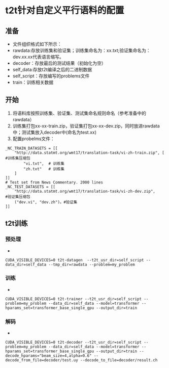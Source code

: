 # t2t针对自定义平行语料的配置
## 准备
- 文件组织格式如下所示：
- rawdata:存放训练集和验证集；训练集命名为：xx.txt;验证集命名为：dev.xx.xx代表语言缩写。
- decoder：存放最后的测试结果（初始化为空）
- self_data:存放t2t编译之后的二进制数据
- self_script：存放编写的problems文件
- train：训练相关数据

## 开始
1. 将语料库按照训练集、验证集、测试集命名规则命名（参考准备中的rawdata）
2. 训练集打包xx-xx-train.zip，验证集打包xx-xx-dev.zip，同时放进rawdata中；测试集放入decoder中(命名为test.xx)
3. 配置probelms文件：


```
_NC_TRAIN_DATASETS = [[
    "http://data.statmt.org/wmt17/translation-task/vi-zh-train.zip", [    #训练集压缩包
        "vi.txt",  # 训练集              
        "zh.txt"   # 训练集
    ]
]]
# Test set from News Commentary. 2000 lines
_NC_TEST_DATASETS = [[
    "http://data.statmt.org/wmt17/translation-task/vi-zh-dev.zip",		#验证集压缩包
    ("dev.vi", "dev.zh")。#验证集
]]
```
## t2t训练
### 预处理
- 
```
CUDA_VISIBLE_DEVICES=0 t2t-datagen  --t2t_usr_dir=self_script --data_dir=self_data --tmp_dir=rawdata --problem=my_problem
```

### 训练
- 
```
CUDA_VISIBLE_DEVICES=0 t2t-trainer --t2t_usr_dir=self_script --problem=my_problem --data_dir=self_data --model=transformer --hparams_set=transformer_base_single_gpu --output_dir=train
```

### 解码
-
```
CUDA_VISIBLE_DEVICES=0 t2t-decoder --t2t_usr_dir=self_script --problem=my_problem --data_dir=self_data --model=transformer --hparams_set=transformer_base_single_gpu --output_dir=train --decode_hparams="beam_size=4,alpha=0.6" --decode_from_file=decoder/test.uy --decode_to_file=decoder/result.ch
```

